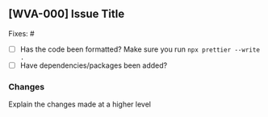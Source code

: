 ## [WVA-000] Issue Title

<!--- Please add in the issue number this PR is fixing below. If an issue does not exist, create one! --->

Fixes: #

- [ ] Has the code been formatted? Make sure you run `npx prettier --write .`
- [ ] Have dependencies/packages been added?

### Changes

Explain the changes made at a higher level
